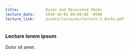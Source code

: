 ```yaml
---
title:            Ducks and Decorated Sheds
lecture_date:     2018-10-02 00:00:00 -0500
lecture_link:     assets/lectures/lecture-3_ducks.pdf
---
```

### Lecture lorem ipsum

Dolor sit amet.
